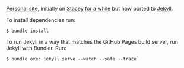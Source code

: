 [Personal site][1], initially on [Stacey][2] [for a while][4] but now ported to [Jekyll][5].

To install dependencies run:

```
$ bundle install
```

To run Jekyll in a way that matches the GitHub Pages build server, run Jekyll with Bundler. Run:

```
$ bundle exec jekyll serve --watch --safe --trace`
```

[1]: http://kingori.co
[2]: http://staceyapp.com/
[3]: http://feeds.feedburner.com/kingorico
[4]: https://github.com/itsmrwave/kingori.co/tree/on-stacey
[5]: http://jekyllrb.com/
